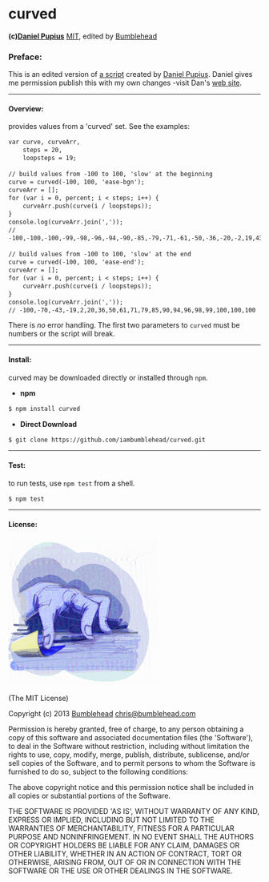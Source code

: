 curved
======
**(c)[Daniel Pupius][0]** [MIT](#license), edited by [Bumblehead][0]
    
### Preface:

This is an edited version of [a script][2] created by [Daniel Pupius][0]. Daniel gives me permission publish this with my own changes -visit Dan's [web site][0].


[0]: http://pupius.co.uk/                              "daniel pupius"
[1]: http://www.bumblehead.com                            "bumblehead"
[2]: http://13thparallel.com/archive/bezier-curves/      "bezier-demo"

---------------------------------------------------------
#### <a id="install"></a>Overview:

provides values from a 'curved' set. See the examples:


```javscript
var curve, curveArr,
    steps = 20, 
    loopsteps = 19;
    
// build values from -100 to 100, 'slow' at the beginning
curve = curved(-100, 100, 'ease-bgn');
curveArr = [];
for (var i = 0, percent; i < steps; i++) {
    curveArr.push(curve(i / loopsteps));
}
console.log(curveArr.join(','));
// -100,-100,-100,-99,-98,-96,-94,-90,-85,-79,-71,-61,-50,-36,-20,-2,19,43,70,100
  
// build values from -100 to 100, 'slow' at the end
curve = curved(-100, 100, 'ease-end');
curveArr = [];
for (var i = 0, percent; i < steps; i++) {
    curveArr.push(curve(i / loopsteps));
}
console.log(curveArr.join(','));
// -100,-70,-43,-19,2,20,36,50,61,71,79,85,90,94,96,98,99,100,100,100
```

There is *no* error handling. The first two parameters to `curved` must be numbers or the script will break.

---------------------------------------------------------
#### <a id="install"></a>Install:

curved may be downloaded directly or installed through `npm`.

 * **npm**

 ```bash
 $ npm install curved
 ```

 * **Direct Download**
 
 ```bash
 $ git clone https://github.com/iambumblehead/curved.git
 ```

---------------------------------------------------------
#### <a id="test"></a>Test:

to run tests, use `npm test` from a shell.

```bash
$ npm test
```

---------------------------------------------------------
#### <a id="license">License:

 ![scrounge](http://github.com/iambumblehead/scroungejs/raw/master/img/hand.png) 

(The MIT License)

Copyright (c) 2013 [Bumblehead][0] <chris@bumblehead.com>

Permission is hereby granted, free of charge, to any person obtaining a copy of this software and associated documentation files (the 'Software'), to deal in the Software without restriction, including without limitation the rights to use, copy, modify, merge, publish, distribute, sublicense, and/or sell copies of the Software, and to permit persons to whom the Software is furnished to do so, subject to the following conditions:

The above copyright notice and this permission notice shall be included in all copies or substantial portions of the Software.

THE SOFTWARE IS PROVIDED 'AS IS', WITHOUT WARRANTY OF ANY KIND, EXPRESS OR IMPLIED, INCLUDING BUT NOT LIMITED TO THE WARRANTIES OF MERCHANTABILITY, FITNESS FOR A PARTICULAR PURPOSE AND NONINFRINGEMENT. IN NO EVENT SHALL THE AUTHORS OR COPYRIGHT HOLDERS BE LIABLE FOR ANY CLAIM, DAMAGES OR OTHER LIABILITY, WHETHER IN AN ACTION OF CONTRACT, TORT OR OTHERWISE, ARISING FROM, OUT OF OR IN CONNECTION WITH THE SOFTWARE OR THE USE OR OTHER DEALINGS IN THE SOFTWARE.
